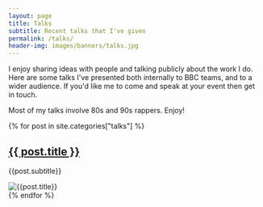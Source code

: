 ```yaml
---
layout: page
title: Talks
subtitle: Recent talks that I've given
permalink: /talks/
header-img: images/banners/talks.jpg
---
```


I enjoy sharing ideas with people and talking publicly about the work I do. Here are some talks I've presented both internally to BBC teams, and to a wider audience. If you'd like me to come and speak at your event then get in touch.

Most of my talks involve 80s and 90s rappers. Enjoy!

{% for post in site.categories["talks"] %}
<article class="pv4 bb b--black-10 ph3 ph0-l">
    <div class="flex flex-column flex-row-ns">
        <div class="w-100 w-60-ns pr3-ns order-2 order-1-ns">
            <a href="{{ post.url | prepend: site.baseurl }}" class="link dim black">
                <h1 class="f3 roboto mt0 lh-title">{{ post.title }}</h1>
            </a>
            <p class="f5 f4-l lh-copy roboto">
                {{post.subtitle}}
            </p>
        </div>
        <div class="pl3-ns order-1 order-2-ns mb4 mb0-ns w-100 w-40-ns">
            <img src="{{post.thumbnail}}" class="db" alt="{{post.title}}">
        </div>
    </div>
</article>
{% endfor %}
